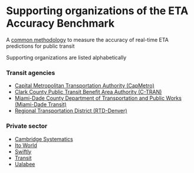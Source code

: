 # Supporting organizations of the ETA Accuracy Benchmark
A [common methodology](https://github.com/TransitApp/ETA-Accuracy-Benchmark/blob/main/README.md) to measure the accuracy of real-time ETA predictions for public transit

Supporting organizations are listed alphabetically

### Transit agencies
- [Capital Metropolitan Transportation Authority (CapMetro)](https://www.capmetro.org/)
- [Clark County Public Transit Benefit Area Authority (C-TRAN)](https://www.c-tran.com/)
- [Miami-Dade County Department of Transportation and Public Works (Miami-Dade Transit)](https://www.miamidade.gov/global/transportation/home.page) 
- [Regional Transportation District (RTD-Denver)](https://www.rtd-denver.com/)

### Private sector
- [Cambridge Systematics](https://camsys.com/)
- [Ito World](https://www.itoworld.com/)
- [Swiftly](https://www.goswift.ly/)
- [Transit](https://transitapp.com/)
- [Ualabee](https://ualabee.com/company)
